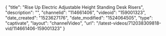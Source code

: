 {
    "title": "Rise Up Electric Adjustable Height Standing Desk Risers",
    "description": "",
    "channelid": "114661406",
    "videoid": "159001323",
    "date_created": "1523627176",
    "date_modified": "1524064505",
    "type": "captivate",
    "layout": "channelVideo",
    "url": "\/latest-videos\/712038309818-vid\/114661406-159001323"
}